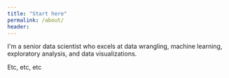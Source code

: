 ```yaml
---
title: "Start here"
permalink: /about/
header:
---
```


I'm a senior data scientist who excels at data wrangling, machine learning, exploratory analysis, and data visualizations.

Etc, etc, etc
